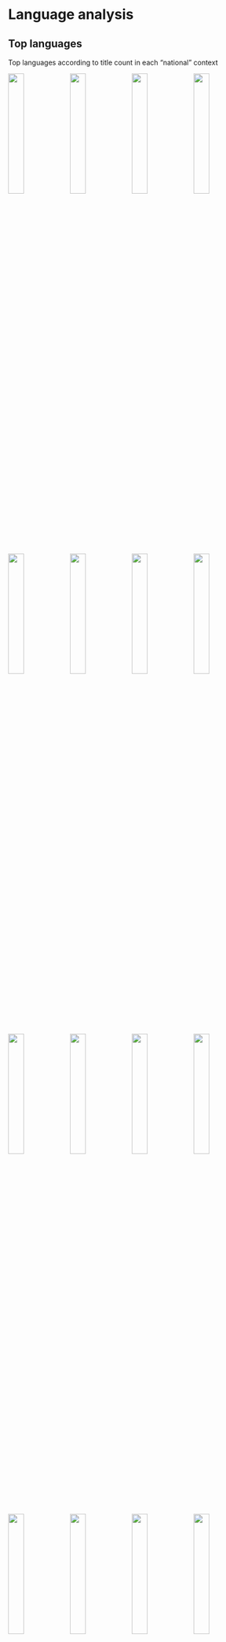 Language analysis
=================

Top languages
-------------

Top languages according to title count in each “national” context

<img src="language_files/figure-markdown_strict/top_language-1.png" width="25%" /><img src="language_files/figure-markdown_strict/top_language-2.png" width="25%" /><img src="language_files/figure-markdown_strict/top_language-3.png" width="25%" /><img src="language_files/figure-markdown_strict/top_language-4.png" width="25%" /><img src="language_files/figure-markdown_strict/top_language-5.png" width="25%" /><img src="language_files/figure-markdown_strict/top_language-6.png" width="25%" /><img src="language_files/figure-markdown_strict/top_language-7.png" width="25%" /><img src="language_files/figure-markdown_strict/top_language-8.png" width="25%" /><img src="language_files/figure-markdown_strict/top_language-9.png" width="25%" /><img src="language_files/figure-markdown_strict/top_language-10.png" width="25%" /><img src="language_files/figure-markdown_strict/top_language-11.png" width="25%" /><img src="language_files/figure-markdown_strict/top_language-12.png" width="25%" /><img src="language_files/figure-markdown_strict/top_language-13.png" width="25%" /><img src="language_files/figure-markdown_strict/top_language-14.png" width="25%" /><img src="language_files/figure-markdown_strict/top_language-15.png" width="25%" /><img src="language_files/figure-markdown_strict/top_language-16.png" width="25%" /><img src="language_files/figure-markdown_strict/top_language-17.png" width="25%" /><img src="language_files/figure-markdown_strict/top_language-18.png" width="25%" /><img src="language_files/figure-markdown_strict/top_language-19.png" width="25%" /><img src="language_files/figure-markdown_strict/top_language-20.png" width="25%" /><img src="language_files/figure-markdown_strict/top_language-21.png" width="25%" /><img src="language_files/figure-markdown_strict/top_language-22.png" width="25%" /><img src="language_files/figure-markdown_strict/top_language-23.png" width="25%" /><img src="language_files/figure-markdown_strict/top_language-24.png" width="25%" /><img src="language_files/figure-markdown_strict/top_language-25.png" width="25%" /><img src="language_files/figure-markdown_strict/top_language-26.png" width="25%" /><img src="language_files/figure-markdown_strict/top_language-27.png" width="25%" /><img src="language_files/figure-markdown_strict/top_language-28.png" width="25%" /><img src="language_files/figure-markdown_strict/top_language-29.png" width="25%" /><img src="language_files/figure-markdown_strict/top_language-30.png" width="25%" /><img src="language_files/figure-markdown_strict/top_language-31.png" width="25%" /><img src="language_files/figure-markdown_strict/top_language-32.png" width="25%" /><img src="language_files/figure-markdown_strict/top_language-33.png" width="25%" /><img src="language_files/figure-markdown_strict/top_language-34.png" width="25%" /><img src="language_files/figure-markdown_strict/top_language-35.png" width="25%" /><img src="language_files/figure-markdown_strict/top_language-36.png" width="25%" /><img src="language_files/figure-markdown_strict/top_language-37.png" width="25%" /><img src="language_files/figure-markdown_strict/top_language-38.png" width="25%" /><img src="language_files/figure-markdown_strict/top_language-39.png" width="25%" /><img src="language_files/figure-markdown_strict/top_language-40.png" width="25%" /><img src="language_files/figure-markdown_strict/top_language-41.png" width="25%" /><img src="language_files/figure-markdown_strict/top_language-42.png" width="25%" /><img src="language_files/figure-markdown_strict/top_language-43.png" width="25%" /><img src="language_files/figure-markdown_strict/top_language-44.png" width="25%" /><img src="language_files/figure-markdown_strict/top_language-45.png" width="25%" /><img src="language_files/figure-markdown_strict/top_language-46.png" width="25%" /><img src="language_files/figure-markdown_strict/top_language-47.png" width="25%" /><img src="language_files/figure-markdown_strict/top_language-48.png" width="25%" /><img src="language_files/figure-markdown_strict/top_language-49.png" width="25%" /><img src="language_files/figure-markdown_strict/top_language-50.png" width="25%" /><img src="language_files/figure-markdown_strict/top_language-51.png" width="25%" /><img src="language_files/figure-markdown_strict/top_language-52.png" width="25%" /><img src="language_files/figure-markdown_strict/top_language-53.png" width="25%" /><img src="language_files/figure-markdown_strict/top_language-54.png" width="25%" /><img src="language_files/figure-markdown_strict/top_language-55.png" width="25%" /><img src="language_files/figure-markdown_strict/top_language-56.png" width="25%" /><img src="language_files/figure-markdown_strict/top_language-57.png" width="25%" /><img src="language_files/figure-markdown_strict/top_language-58.png" width="25%" /><img src="language_files/figure-markdown_strict/top_language-59.png" width="25%" /><img src="language_files/figure-markdown_strict/top_language-60.png" width="25%" /><img src="language_files/figure-markdown_strict/top_language-61.png" width="25%" /><img src="language_files/figure-markdown_strict/top_language-62.png" width="25%" /><img src="language_files/figure-markdown_strict/top_language-63.png" width="25%" /><img src="language_files/figure-markdown_strict/top_language-64.png" width="25%" /><img src="language_files/figure-markdown_strict/top_language-65.png" width="25%" /><img src="language_files/figure-markdown_strict/top_language-66.png" width="25%" /><img src="language_files/figure-markdown_strict/top_language-67.png" width="25%" /><img src="language_files/figure-markdown_strict/top_language-68.png" width="25%" /><img src="language_files/figure-markdown_strict/top_language-69.png" width="25%" />

Top languages by town
---------------------

Top languages by town (based on the indicated catalog).

<img src="language_files/figure-markdown_strict/top_language_by_town-1.png" width="33%" /><img src="language_files/figure-markdown_strict/top_language_by_town-2.png" width="33%" /><img src="language_files/figure-markdown_strict/top_language_by_town-3.png" width="33%" /><img src="language_files/figure-markdown_strict/top_language_by_town-4.png" width="33%" /><img src="language_files/figure-markdown_strict/top_language_by_town-5.png" width="33%" /><img src="language_files/figure-markdown_strict/top_language_by_town-6.png" width="33%" /><img src="language_files/figure-markdown_strict/top_language_by_town-7.png" width="33%" /><img src="language_files/figure-markdown_strict/top_language_by_town-8.png" width="33%" /><img src="language_files/figure-markdown_strict/top_language_by_town-9.png" width="33%" /><img src="language_files/figure-markdown_strict/top_language_by_town-10.png" width="33%" /><img src="language_files/figure-markdown_strict/top_language_by_town-11.png" width="33%" /><img src="language_files/figure-markdown_strict/top_language_by_town-12.png" width="33%" /><img src="language_files/figure-markdown_strict/top_language_by_town-13.png" width="33%" /><img src="language_files/figure-markdown_strict/top_language_by_town-14.png" width="33%" /><img src="language_files/figure-markdown_strict/top_language_by_town-15.png" width="33%" />

Top-N languages by town by decade
---------------------------------

<img src="language_files/figure-markdown_strict/top_language_by_town_by_decade-1.png" width="50%" /><img src="language_files/figure-markdown_strict/top_language_by_town_by_decade-2.png" width="50%" /><img src="language_files/figure-markdown_strict/top_language_by_town_by_decade-3.png" width="50%" /><img src="language_files/figure-markdown_strict/top_language_by_town_by_decade-4.png" width="50%" /><img src="language_files/figure-markdown_strict/top_language_by_town_by_decade-5.png" width="50%" /><img src="language_files/figure-markdown_strict/top_language_by_town_by_decade-6.png" width="50%" /><img src="language_files/figure-markdown_strict/top_language_by_town_by_decade-7.png" width="50%" /><img src="language_files/figure-markdown_strict/top_language_by_town_by_decade-8.png" width="50%" /><img src="language_files/figure-markdown_strict/top_language_by_town_by_decade-9.png" width="50%" /><img src="language_files/figure-markdown_strict/top_language_by_town_by_decade-10.png" width="50%" /><img src="language_files/figure-markdown_strict/top_language_by_town_by_decade-11.png" width="50%" /><img src="language_files/figure-markdown_strict/top_language_by_town_by_decade-12.png" width="50%" /><img src="language_files/figure-markdown_strict/top_language_by_town_by_decade-13.png" width="50%" /><img src="language_files/figure-markdown_strict/top_language_by_town_by_decade-14.png" width="50%" /><img src="language_files/figure-markdown_strict/top_language_by_town_by_decade-15.png" width="50%" />

Language shares per decade until 1830
-------------------------------------

Stacked histogram of language shares per decade until 1830.

<img src="language_files/figure-markdown_strict/language_shares_till_1830-1.png" width="50%" /><img src="language_files/figure-markdown_strict/language_shares_till_1830-2.png" width="50%" /><img src="language_files/figure-markdown_strict/language_shares_till_1830-3.png" width="50%" /><img src="language_files/figure-markdown_strict/language_shares_till_1830-4.png" width="50%" /><img src="language_files/figure-markdown_strict/language_shares_till_1830-5.png" width="50%" /><img src="language_files/figure-markdown_strict/language_shares_till_1830-6.png" width="50%" /><img src="language_files/figure-markdown_strict/language_shares_till_1830-7.png" width="50%" /><img src="language_files/figure-markdown_strict/language_shares_till_1830-8.png" width="50%" /><img src="language_files/figure-markdown_strict/language_shares_till_1830-9.png" width="50%" /><img src="language_files/figure-markdown_strict/language_shares_till_1830-10.png" width="50%" /><img src="language_files/figure-markdown_strict/language_shares_till_1830-11.png" width="50%" /><img src="language_files/figure-markdown_strict/language_shares_till_1830-12.png" width="50%" /><img src="language_files/figure-markdown_strict/language_shares_till_1830-13.png" width="50%" /><img src="language_files/figure-markdown_strict/language_shares_till_1830-14.png" width="50%" /><img src="language_files/figure-markdown_strict/language_shares_till_1830-15.png" width="50%" />
<img src="language_files/figure-markdown_strict/language_shares_by_year_till_1830-1.png" width="50%" /><img src="language_files/figure-markdown_strict/language_shares_by_year_till_1830-2.png" width="50%" /><img src="language_files/figure-markdown_strict/language_shares_by_year_till_1830-3.png" width="50%" /><img src="language_files/figure-markdown_strict/language_shares_by_year_till_1830-4.png" width="50%" /><img src="language_files/figure-markdown_strict/language_shares_by_year_till_1830-5.png" width="50%" /><img src="language_files/figure-markdown_strict/language_shares_by_year_till_1830-6.png" width="50%" /><img src="language_files/figure-markdown_strict/language_shares_by_year_till_1830-7.png" width="50%" /><img src="language_files/figure-markdown_strict/language_shares_by_year_till_1830-8.png" width="50%" /><img src="language_files/figure-markdown_strict/language_shares_by_year_till_1830-9.png" width="50%" /><img src="language_files/figure-markdown_strict/language_shares_by_year_till_1830-10.png" width="50%" /><img src="language_files/figure-markdown_strict/language_shares_by_year_till_1830-11.png" width="50%" /><img src="language_files/figure-markdown_strict/language_shares_by_year_till_1830-12.png" width="50%" /><img src="language_files/figure-markdown_strict/language_shares_by_year_till_1830-13.png" width="50%" /><img src="language_files/figure-markdown_strict/language_shares_by_year_till_1830-14.png" width="50%" /><img src="language_files/figure-markdown_strict/language_shares_by_year_till_1830-15.png" width="50%" />

### Latin share 1500-1800

\`\`\`{r latin\_share, echo=FALSE, message=FALSE, warning=FALSE,
out.width=“50%”, fig.width=15, fig.height=7 filter &lt;- dplyr::filter
dfs &lt;- df %&gt;% filter(publication\_year &gt;= 1500) %&gt;%
filter(publication\_year &lt; 1800) %&gt;%  
group\_by(catalog, publication\_decade, language\_primary) %&gt;%
summarise(n=n()) %&gt;% mutate(f=n/sum(n)) %&gt;%
filter(language\_primary==“Latin”)

p &lt;- ggplot(dfs, aes(x = publication\_decade, y = f, color=catalog,
fill=catalog)) + geom\_smooth() + geom\_point() +
theme\_comhis(“discrete”, base\_size=20) + labs(x = “Publication
decade”, y = “Latin share (%)”) +
scale\_y\_continuous(label=scales::percent)

print(p) \`\`\`
